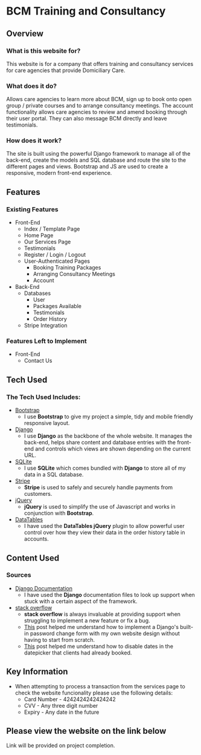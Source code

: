 # BCM Training and Consultancy
## Overview
### What is this website for?
This website is for a company that offers training and consultancy services for care agencies that provide Domiciliary Care. 
### What does it do?
Allows care agencies to learn more about BCM, sign up to book onto open group / private courses and to arrange consultancy meetings. The account functionality allows care agencies to review and amend booking through their user portal. They can also message BCM directly and leave testimonials.
### How does it work?
The site is built using the powerful Django framework to manage all of the back-end, create the models and SQL database and route the site to the different pages and views. Bootstrap and JS are used to create a responsive, modern front-end experience.
## Features
### Existing Features
- Front-End
    - Index / Template Page
    - Home Page
    - Our Services Page
    - Testimonials
    - Register / Login / Logout
    - User-Authenticated Pages
        - Booking Training Packages
        - Arranging Consultancy Meetings
        - Account
- Back-End
    - Databases
        - User
        - Packages Available
        - Testimonials
        - Order History
    - Stripe Integration
### Features Left to Implement
- Front-End
    - Contact Us
    
## Tech Used
### The Tech Used Includes:
- [Bootstrap](http://getbootstrap.com/)
    - I use **Bootstrap** to give my project a simple, tidy and mobile friendly responsive layout.
- [Django](https://www.djangoproject.com)
    - I use **Django** as the backbone of the whole website. It manages the back-end, helps share content and database entries with the front-end and controls which views are shown depending on the current URL.
- [SQLite](https://sqlite.org)
    - I use **SQLite** which comes bundled with **Django** to store all of my data in a SQL database.
- [Stripe](https://stripe.com/gb)
    - **Stripe** is used to safely and securely handle payments from customers.
- [jQuery](http://jquery.com)
    - **jQuery** is used to simplify the use of Javascript and works in conjunction with **Bootstrap**.
- [DataTables](https://datatables.net/index)
    - I have used the **DataTables jQuery** plugin to allow powerful user control over how they view their data in the order history table in accounts.
## Content Used
### Sources
- [Django Documentation](https://docs.djangoproject.com/en/1.11/)
    - I have used the **Django** documentation files to look up support when stuck with a certain aspect of the framework.
- [stack overflow](https://stackoverflow.com)
    - **stack overflow** is always invaluable at providing support when struggling to implement a new feature or fix a bug.
    - [This](https://stackoverflow.com/a/48167311/9429543) post helped me understand how to implement a Django's built-in password change form with my own website design without having to start from scratch.
    - [This](https://stackoverflow.com/a/15400806/9429543) post helped me understand how to disable dates in the datepicker that clients had already booked.
## Key Information
- When attempting to process a transaction from the services page to check the website funcionality please use the following details:
    - Card Number - 4242424242424242
    - CVV - Any three digit number
    - Expiry - Any date in the future
## Please view the website on the link below
Link will be provided on project completion.